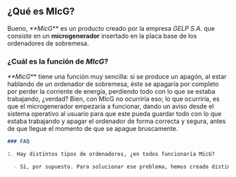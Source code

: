 ## ¿Qué es MIcG?

Bueno, _**MicG_** es un producto creado por la empresa _GELP S.A._ que consiste en un **microgenerador** insertado en la placa base de los ordenadores de sobremesa.

### ¿Cuál es la función de _MIcG_?

_**MicG_** tiene una función muy sencilla: si se produce un apagón, al estar hablando de un ordenador de sobremesa, éste se apagaría por completo por perder la corriente de energía, perdiendo todo con lo que se estaba trabajando, ¿verdad? Bien, con MIcG no ocurriría eso; lo que ocurriría, es que el microgenerador empezaría a funcionar, dando un aviso desde el sistema operativo al usuario para que este pueda guardar todo con lo que estaba trabajando y apagar el ordenador de forma correcta y segura, antes de que llegue el momento de que se apague bruscamente.

```markdown
### FAQ

1. Hay distintos tipos de ordenadores, ¿en todos funcionaría MicG?

  - Sí, por supuesto. Para solucionar ese problema, hemos creado distintos tamaños de nuestro producto para que este se pueda adaptar a       cualquier tipo de ordenador/placa base.
